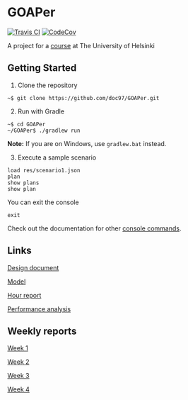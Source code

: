 # GOAPer

[![Travis CI](https://travis-ci.org/doc97/GOAPer.svg?branch=master)](https://travis-ci.org/doc97/GOAPer)
[![CodeCov](https://img.shields.io/codecov/c/github/doc97/GOAPer/master.svg)](https://codecov.io/github/doc97/GOAPer/)

A project for a [course](https://github.com/TiraLabra/2018-kevat-p4/wiki) at The University of Helsinki

## Getting Started

1. Clone the repository
```
~$ git clone https://github.com/doc97/GOAPer.git
```

2. Run with Gradle
```
~$ cd GOAPer
~/GOAPer$ ./gradlew run
```
**Note:** If you are on Windows, use `gradlew.bat` instead.

3. Execute a sample scenario
```
load res/scenario1.json
plan
show plans
show plan
```

You can exit the console
```
exit
```
Check out the documentation for other [console commands](docs/console.md).

## Links

[Design document](docs/design-document.md)

[Model](docs/model.md)

[Hour report](docs/hour-report.md)

[Performance analysis](docs/performance-analysis.md)

## Weekly reports

[Week 1](docs/weekly-report-1.md)

[Week 2](docs/weekly-report-2.md)

[Week 3](docs/weekly-report-3.md)

[Week 4](docs/weekly-report-4.md)

